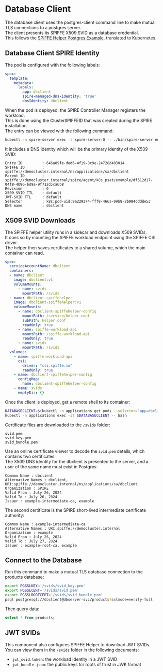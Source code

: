 # Database Client

The database client uses the postgres-client command line to make mutual TLS connections to a postgres server.\
The client presents its SPIFFE X509 SVID as a database credential.\
This follows the [SPIFFE Helper Postgres Example](https://github.com/spiffe/spiffe-helper/tree/main/examples/postgresql), translated to Kubernetes.

## Database Client SPIRE Identity

The pod is configured with the following labels:

```yaml
spec:
  template:
    metadata:
      labels:
        app: dbclient
        spire-managed-dns-identity: 'true'
        dnsIdentity: dbclient
```

When the pod is deployed, the SPIRE Controller Manager registers the workload.\
This is done using the ClusterSPIFFEID that was created during the SPIRE installation.\
The entry can be viewed with the following command:

```bash
kubectl -n spire-server exec -t spire-server-0 -- ./bin/spire-server entry show
```

It includes a DNS identity which will be the primary identity of the X509 SVID:

```text
Entry ID         : 646a89fe-ded6-4f19-8c9e-24728d403014
SPIFFE ID        : spiffe://democluster.internal/ns/applications/sa/dbclient
Parent ID        : spiffe://democluster.internal/spire/agent/k8s_psat/example/df512d17-04f8-4b96-bd9a-9f712d5ca6b8
Revision         : 0
X509-SVID TTL    : default
JWT-SVID TTL     : default
Selector         : k8s:pod-uid:9a229374-fff8-466a-99b8-2b984cddde53
DNS name         : dbclient
```

## X509 SVID Downloads

The SPIFFE helper utility runs in a sidecar and downloads X509 SVIDs.\
It does so by mounting the SPIFFE workload endpoint using the SPIFFE CSI driver.\
The helper then saves certificates to a shared volume, which the main container can read.

```yaml
spec:
  serviceAccountName: dbclient
  containers:
  - name: dbclient
    image: dbclient:v1
    volumeMounts:
      - name: svids
        mountPath: /svids
  - name: dbclient-spiffehelper
    image: dbclient-spiffehelper:v1
    volumeMounts:
      - name: dbclient-spiffehelper-config
        mountPath: /service/helper.conf
        subPath: helper.conf
        readOnly: true
      - name: spiffe-workload-api
        mountPath: /spiffe-workload-api
        readOnly: true
      - name: svids
        mountPath: /svids
  volumes:
    - name: spiffe-workload-api
      csi:
        driver: "csi.spiffe.io"
        readOnly: true
    - name: dbclient-spiffehelper-config
      configMap:
        name: dbclient-spiffehelper-config
    - name: svids
      emptyDir: {}
```

Once the client is deployed, get a remote shell to its container:

```bash
DATABASECLIENT=$(kubectl -n applications get pods --selector='app=dbclient' -o=name)
kubectl -n applications exec -it $DATABASECLIENT -- bash
```

Certificate files are downloaded to the `/svids` folder:

```text
svid.pem
svid_key.pem
svid_bundle.pem
```

Use an online certificate viewer to decode the `svid.pem` details, which contains two certificates.\
The X509 DNS identity for the dbclient is presented to the server, and a user of the same name must exist in Postgres:

```text
Common Name : dbclient
Alternative Names : dbclient, URI:spiffe://democluster.internal/ns/applications/sa/dbclient
Organization : SPIRE
Valid From : July 26, 2024
Valid To : July 26, 2024
Issuer : example-intermediate-ca, example
```

The second certificate is the SPIRE short-lived intermediate certificate authority:

```text
Common Name : example-intermediate-ca
Alternative Names : URI:spiffe://democluster.internal
Organization : example
Valid From : July 26, 2024
Valid To : July 27, 2024
Issuer : example-root-ca, example
```

## Connect to the Database

Run this command to make a mutual TLS database connection to the products database:

```bash
export PGSSLKEY='/svids/svid_key.pem'
export PGSSLCERT='/svids/svid.pem'
export PGSSLROOTCERT='/svids/svid_bundle.pem'
psql postgresql://dbclient@dbserver-svc/products?sslmode=verify-full
```

Then query data:

```sql
select * from products;
```

## JWT SVIDs

This component also configures SPIFFE Helper to download JWT SVIDs.\
You can view them in the `/svids` folder in the following documents:

- `jwt_svid.token`: the workload identity in a JWT SVID
- `jwt_bundle.json`: the public keys for roots of trust in JWK format
